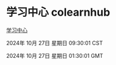 # 学习中心 colearnhub
[学习中心](http://219.139.197.74:56308/colearnhub/)

2024年 10月 27日 星期日 09:30:01 CST

2024年 10月 27日 星期日 01:30:01 GMT
